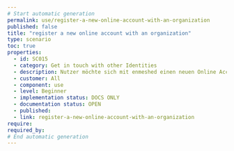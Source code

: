 ```yaml
---
# Start automatic generation
permalink: use/register-a-new-online-account-with-an-organization
published: false
title: "register a new online account with an organization"
type: scenario
toc: true
properties:
  - id: SC015
  - category: Get in touch with other Identities
  - description: Nutzer möchte sich mit enmeshed einen neuen Online Account anlegen. QRCode einscannen, Daten eingeben, abschicken, Website ist angemeldet
  - customer: All
  - component: use
  - level: Beginner
  - implementation status: DOCS ONLY
  - documentation status: OPEN
  - published:
  - link: register-a-new-online-account-with-an-organization
require:
required_by:
# End automatic generation
---
```

